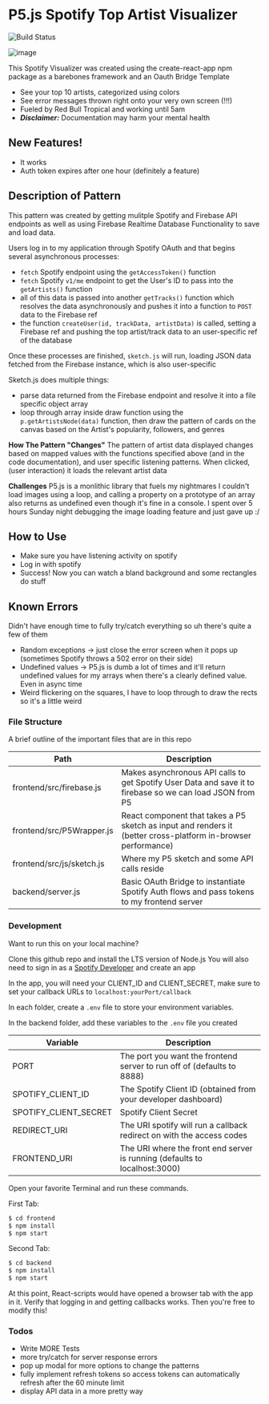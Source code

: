 # P5.js Spotify Top Artist Visualizer

![Build Status](https://travis-ci.org/joemccann/dillinger.svg?branch=master)

![image](https://i.imgur.com/u9AkCYv.png)


This Spotify Visualizer was created using the create-react-app npm package as a barebones framework and an Oauth Bridge Template
  - See your top 10 artists, categorized using colors
  - See error messages thrown right onto your very own screen (!!!)
  - Fueled by Red Bull Tropical and working until 5am
  - ***Disclaimer:*** Documentation may harm your mental health

## New Features!

  - It works
  - Auth token expires after one hour (definitely a feature)


## Description of Pattern 
This pattern was created by getting mulitple Spotify and Firebase API endpoints as well as using Firebase Realtime Database Functionality to save and load data. 

Users log in to my application through Spotify OAuth and that begins several asynchronous processes:
* `fetch` Spotify endpoint using the `getAccessToken()` function 
* `fetch` Spotify `v1/me` endpoint to get the User's ID to pass into the `getArtists()` function
* all of this data is passed into another `getTracks()` function which resolves the data asynchronously and pushes it into a function to `POST` data to the Firebase ref
* the function `createUser(id, trackData, artistData)` is called, setting a Firebase ref and pushing the top artist/track data to an user-specific ref of the database

Once these processes are finished, `sketch.js` will run, loading JSON data fetched from the Firebase instance, which is also user-specific

Sketch.js does multiple things:
* parse data returned from the Firebase endpoint and resolve it into a file specific object array
* loop through array inside draw function using the `p.getArtistsNode(data)` function, then draw the pattern of cards on the canvas based on the Artist's popularity, followers, and genres

**How The Pattern "Changes"**
The pattern of artist data displayed changes based on mapped values with the functions specified above (and in the code documentation), and user specific listening patterns. When clicked, (user interaction) it loads the relevant artist data

**Challenges**
P5.js is a monlithic library that fuels my nightmares
I couldn't load images using a loop, and calling a property on a prototype of an array also returns as undefined even though it's fine in a console. 
I spent over 5 hours Sunday night debugging the image loading feature and just gave up :/

## How to Use
  - Make sure you have listening activity on spotify
  - Log in with spotify
  - Success! Now you can watch a bland background and some rectangles do stuff


## Known Errors

Didn't have enough time to fully try/catch everything so uh there's quite a few of them

* Random exceptions -> just close the error screen when it pops up (sometimes Spotify throws a 502 error on their side)
* Undefined values -> P5.js is dumb a lot of times and it'll return undefined values for my arrays when there's a clearly defined value. Even in async time
* Weird flickering on the squares, I have to loop through to draw the rects so it's a little weird 


### File Structure

A brief outline of the important files that are in this repo

| Path | Description |
| ------ | ------ |
| frontend/src/firebase.js | Makes asynchronous API calls to get Spotify User Data and save it to firebase so we can load JSON from P5 |
| frontend/src/P5Wrapper.js | React component that takes a P5 sketch as input and renders it (better cross-platform in-browser performance) |
| frontend/src/js/sketch.js | Where my P5 sketch and some API calls reside |
| backend/server.js | Basic OAuth Bridge to instantiate Spotify Auth flows and pass tokens to my frontend server |



### Development

Want to run this on your local machine?

Clone this github repo and install the LTS version of Node.js
You will also need to sign in as a [Spotify Developer](https://developer.spotify.com) and create an app 

In the app, you will need your CLIENT_ID and CLIENT_SECRET, make sure to set your callback URLs to ```localhost:yourPort/callback```

In each folder, create a ```.env``` file to store your environment variables. 

In the backend folder, add these variables to the ```.env``` file you created

| Variable | Description |
| ------ | ------ |
| PORT | The port you want the frontend server to run off of (defaults to 8888) |
| SPOTIFY_CLIENT_ID | The Spotify Client ID (obtained from your developer dashboard) |
|SPOTIFY_CLIENT_SECRET| Spotify Client Secret |
|REDIRECT_URI| The URI spotify will run a callback redirect on with the access codes|
|FRONTEND_URI| The URI where the front end server is running (defaults to localhost:3000)

Open your favorite Terminal and run these commands.

First Tab:
```sh
$ cd frontend
$ npm install
$ npm start

```


Second Tab:
```sh
$ cd backend
$ npm install
$ npm start
```
At this point, React-scripts would have opened a browser tab with the app in it. Verify that logging in and getting callbacks works. Then you're free to modify this!



### Todos

 - Write MORE Tests
 - more try/catch for server response errors 
 - pop up modal for more options to change the patterns
 - fully implement refresh tokens so access tokens can automatically refresh after the 60 minute limit
 - display API data in a more pretty way





